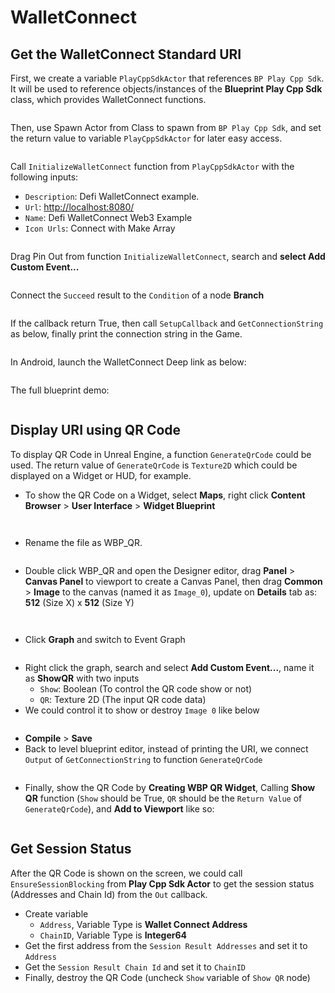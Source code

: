 # WalletConnect

## Get the WalletConnect Standard URI

First, we create a variable `PlayCppSdkActor` that references `BP Play Cpp Sdk`. It will be used to reference objects/instances of the **Blueprint Play Cpp Sdk** class, which provides WalletConnect functions.

<figure><img src="../../../.gitbook/assets/image (28).png" alt=""><figcaption></figcaption></figure>

Then, use Spawn Actor from Class to spawn from `BP Play Cpp Sdk`, and set the return value to variable `PlayCppSdkActor` for later easy access.

<figure><img src="../../../.gitbook/assets/image (30) (1).png" alt=""><figcaption></figcaption></figure>

Call `InitializeWalletConnect` function from `PlayCppSdkActor` with the following inputs:

* `Description`: Defi WalletConnect example.
* `Url`: [http://localhost:8080/](http://localhost:8080/)
* `Name`: Defi WalletConnect Web3 Example
* `Icon Urls`: Connect with Make Array

<figure><img src="../../../.gitbook/assets/image (29).png" alt=""><figcaption></figcaption></figure>

Drag Pin Out from function `InitializeWalletConnect`, search and **select Add Custom Event...**

<figure><img src="../../../.gitbook/assets/image (14).png" alt=""><figcaption></figcaption></figure>

Connect the `Succeed` result to the `Condition` of a node **Branch**

<figure><img src="../../../.gitbook/assets/image (23) (2).png" alt=""><figcaption></figcaption></figure>

If the callback return True, then call `SetupCallback` and `GetConnectionString` as below, finally print the connection string in the Game.

<figure><img src="../../../.gitbook/assets/image (19) (3).png" alt=""><figcaption></figcaption></figure>

In Android, launch the WalletConnect Deep link as below:

<figure><img src="../../../.gitbook/assets/image (15) (3).png" alt=""><figcaption></figcaption></figure>

The full blueprint demo:

<figure><img src="../../../.gitbook/assets/image (18).png" alt=""><figcaption></figcaption></figure>

## Display URI using QR Code

To display QR Code in Unreal Engine, a function `GenerateQrCode` could be used. The return value of `GenerateQrCode` is `Texture2D` which could be displayed on a Widget or HUD, for example.

* To show the QR Code on a Widget, select **Maps**, right click **Content Browser** > **User Interface** > **Widget Blueprint**

<figure><img src="../../../.gitbook/assets/image (3).png" alt=""><figcaption></figcaption></figure>

<figure><img src="../../../.gitbook/assets/image (10).png" alt=""><figcaption></figcaption></figure>

* Rename the file as WBP\_QR.

<figure><img src="../../../.gitbook/assets/image (19).png" alt=""><figcaption></figcaption></figure>

* Double click WBP\_QR and open the Designer editor, drag **Panel** > **Canvas Panel** to viewport to create a Canvas Panel, then drag **Common** > **Image** to the canvas (named it as `Image_0`), update on **Details** tab as: **512** (Size X) x **512** (Size Y)

<figure><img src="../../../.gitbook/assets/image (5).png" alt=""><figcaption></figcaption></figure>

<figure><img src="../../../.gitbook/assets/image (30).png" alt=""><figcaption></figcaption></figure>

* Click **Graph** and switch to Event Graph

<figure><img src="../../../.gitbook/assets/image (16).png" alt=""><figcaption></figcaption></figure>

* Right click the graph, search and select **Add Custom Event...**, name it as **ShowQR** with two inputs
  * `Show`: Boolean (To control the QR code show or not)
  * `QR`: Texture 2D (The input QR code data)
* We could control it to show or destroy `Image 0` like below

<figure><img src="../../../.gitbook/assets/image (23).png" alt=""><figcaption></figcaption></figure>

* **Compile** > **Save**
* Back to level blueprint editor, instead of printing the URI, we connect `Output` of `GetConnectionString` to function `GenerateQrCode`

<figure><img src="../../../.gitbook/assets/image (11).png" alt=""><figcaption></figcaption></figure>

* Finally, show the QR Code by **Creating WBP QR Widget**, Calling **Show QR** function (`Show` should be True, `QR` should be the `Return Value` of `GenerateQrCode`), and **Add to Viewport** like so:

<figure><img src="../../../.gitbook/assets/image.png" alt=""><figcaption></figcaption></figure>

## Get Session Status

After the QR Code is shown on the screen, we could call `EnsureSessionBlocking` from **Play Cpp Sdk Actor** to get the session status (Addresses and Chain Id) from the `Out` callback.

* Create variable
  * `Address`, Variable Type is **Wallet Connect Address**
  * `ChainID`, Variable Type is **Integer64**
* Get the first address from the `Session Result Addresses` and set it to `Address`
* Get the `Session Result Chain Id` and set it to `ChainID`
* Finally, destroy the QR Code (uncheck `Show` variable of `Show QR` node)

<figure><img src="../../../.gitbook/assets/image (2).png" alt=""><figcaption></figcaption></figure>
